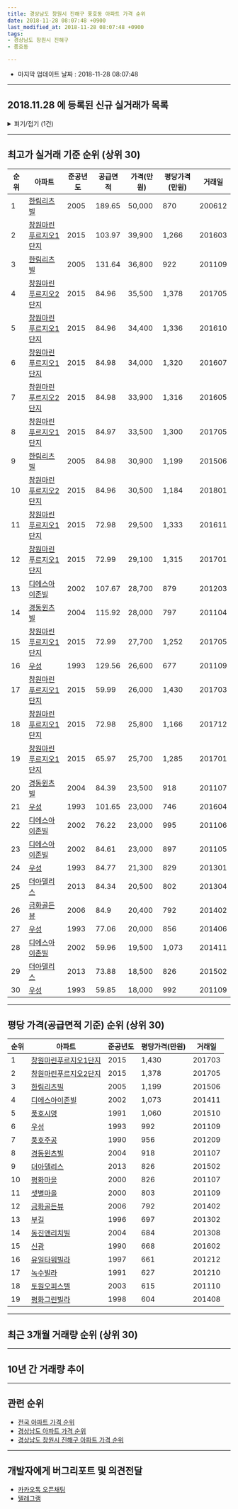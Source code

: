 ```yaml
---
title: 경상남도 창원시 진해구 풍호동 아파트 가격 순위
date: 2018-11-28 08:07:48 +0900
last_modified_at: 2018-11-28 08:07:48 +0900
tags:
- 경상남도 창원시 진해구
- 풍호동

---
```


* 마지막 업데이트 날짜 : 2018-11-28 08:07:48

---

## 2018.11.28 에 등록된 신규 실거래가 목록

<details>
<summary>펴기/접기 (1건)</summary>
<div markdown="1">

|아파트|준공년도|공급면적|가격(만원)|평당가격(만원)|거래일|
|---|---|---|---|---|---|
|[우성](https://search.naver.com/search.naver?query=%EA%B2%BD%EC%83%81%EB%82%A8%EB%8F%84+%EC%B0%BD%EC%9B%90%EC%8B%9C+%EC%A7%84%ED%95%B4%EA%B5%AC+%ED%92%8D%ED%98%B8%EB%8F%99+%EC%9A%B0%EC%84%B1)|1993|59.85|8,300|457|<span style="color:red">201810</span>|


</div>
</details>

---

## 최고가 실거래 기준 순위 (상위 30)


|순위|아파트|준공년도|공급면적|가격(만원)|평당가격(만원)|거래일|
|---|---|---|---|---|---|---|
|1|[한림리츠빌](https://search.naver.com/search.naver?query=%EA%B2%BD%EC%83%81%EB%82%A8%EB%8F%84+%EC%B0%BD%EC%9B%90%EC%8B%9C+%EC%A7%84%ED%95%B4%EA%B5%AC+%ED%92%8D%ED%98%B8%EB%8F%99+%ED%95%9C%EB%A6%BC%EB%A6%AC%EC%B8%A0%EB%B9%8C)|2005|189.65|50,000|870|200612|
|2|[창원마린푸르지오1단지](https://search.naver.com/search.naver?query=%EA%B2%BD%EC%83%81%EB%82%A8%EB%8F%84+%EC%B0%BD%EC%9B%90%EC%8B%9C+%EC%A7%84%ED%95%B4%EA%B5%AC+%ED%92%8D%ED%98%B8%EB%8F%99+%EC%B0%BD%EC%9B%90%EB%A7%88%EB%A6%B0%ED%91%B8%EB%A5%B4%EC%A7%80%EC%98%A41%EB%8B%A8%EC%A7%80)|2015|103.97|39,900|1,266|201603|
|3|[한림리츠빌](https://search.naver.com/search.naver?query=%EA%B2%BD%EC%83%81%EB%82%A8%EB%8F%84+%EC%B0%BD%EC%9B%90%EC%8B%9C+%EC%A7%84%ED%95%B4%EA%B5%AC+%ED%92%8D%ED%98%B8%EB%8F%99+%ED%95%9C%EB%A6%BC%EB%A6%AC%EC%B8%A0%EB%B9%8C)|2005|131.64|36,800|922|201109|
|4|[창원마린푸르지오2단지](https://search.naver.com/search.naver?query=%EA%B2%BD%EC%83%81%EB%82%A8%EB%8F%84+%EC%B0%BD%EC%9B%90%EC%8B%9C+%EC%A7%84%ED%95%B4%EA%B5%AC+%ED%92%8D%ED%98%B8%EB%8F%99+%EC%B0%BD%EC%9B%90%EB%A7%88%EB%A6%B0%ED%91%B8%EB%A5%B4%EC%A7%80%EC%98%A42%EB%8B%A8%EC%A7%80)|2015|84.96|35,500|1,378|201705|
|5|[창원마린푸르지오1단지](https://search.naver.com/search.naver?query=%EA%B2%BD%EC%83%81%EB%82%A8%EB%8F%84+%EC%B0%BD%EC%9B%90%EC%8B%9C+%EC%A7%84%ED%95%B4%EA%B5%AC+%ED%92%8D%ED%98%B8%EB%8F%99+%EC%B0%BD%EC%9B%90%EB%A7%88%EB%A6%B0%ED%91%B8%EB%A5%B4%EC%A7%80%EC%98%A41%EB%8B%A8%EC%A7%80)|2015|84.96|34,400|1,336|201610|
|6|[창원마린푸르지오1단지](https://search.naver.com/search.naver?query=%EA%B2%BD%EC%83%81%EB%82%A8%EB%8F%84+%EC%B0%BD%EC%9B%90%EC%8B%9C+%EC%A7%84%ED%95%B4%EA%B5%AC+%ED%92%8D%ED%98%B8%EB%8F%99+%EC%B0%BD%EC%9B%90%EB%A7%88%EB%A6%B0%ED%91%B8%EB%A5%B4%EC%A7%80%EC%98%A41%EB%8B%A8%EC%A7%80)|2015|84.98|34,000|1,320|201607|
|7|[창원마린푸르지오2단지](https://search.naver.com/search.naver?query=%EA%B2%BD%EC%83%81%EB%82%A8%EB%8F%84+%EC%B0%BD%EC%9B%90%EC%8B%9C+%EC%A7%84%ED%95%B4%EA%B5%AC+%ED%92%8D%ED%98%B8%EB%8F%99+%EC%B0%BD%EC%9B%90%EB%A7%88%EB%A6%B0%ED%91%B8%EB%A5%B4%EC%A7%80%EC%98%A42%EB%8B%A8%EC%A7%80)|2015|84.98|33,900|1,316|201605|
|8|[창원마린푸르지오1단지](https://search.naver.com/search.naver?query=%EA%B2%BD%EC%83%81%EB%82%A8%EB%8F%84+%EC%B0%BD%EC%9B%90%EC%8B%9C+%EC%A7%84%ED%95%B4%EA%B5%AC+%ED%92%8D%ED%98%B8%EB%8F%99+%EC%B0%BD%EC%9B%90%EB%A7%88%EB%A6%B0%ED%91%B8%EB%A5%B4%EC%A7%80%EC%98%A41%EB%8B%A8%EC%A7%80)|2015|84.97|33,500|1,300|201705|
|9|[한림리츠빌](https://search.naver.com/search.naver?query=%EA%B2%BD%EC%83%81%EB%82%A8%EB%8F%84+%EC%B0%BD%EC%9B%90%EC%8B%9C+%EC%A7%84%ED%95%B4%EA%B5%AC+%ED%92%8D%ED%98%B8%EB%8F%99+%ED%95%9C%EB%A6%BC%EB%A6%AC%EC%B8%A0%EB%B9%8C)|2005|84.98|30,900|1,199|201506|
|10|[창원마린푸르지오2단지](https://search.naver.com/search.naver?query=%EA%B2%BD%EC%83%81%EB%82%A8%EB%8F%84+%EC%B0%BD%EC%9B%90%EC%8B%9C+%EC%A7%84%ED%95%B4%EA%B5%AC+%ED%92%8D%ED%98%B8%EB%8F%99+%EC%B0%BD%EC%9B%90%EB%A7%88%EB%A6%B0%ED%91%B8%EB%A5%B4%EC%A7%80%EC%98%A42%EB%8B%A8%EC%A7%80)|2015|84.96|30,500|1,184|201801|
|11|[창원마린푸르지오1단지](https://search.naver.com/search.naver?query=%EA%B2%BD%EC%83%81%EB%82%A8%EB%8F%84+%EC%B0%BD%EC%9B%90%EC%8B%9C+%EC%A7%84%ED%95%B4%EA%B5%AC+%ED%92%8D%ED%98%B8%EB%8F%99+%EC%B0%BD%EC%9B%90%EB%A7%88%EB%A6%B0%ED%91%B8%EB%A5%B4%EC%A7%80%EC%98%A41%EB%8B%A8%EC%A7%80)|2015|72.98|29,500|1,333|201611|
|12|[창원마린푸르지오1단지](https://search.naver.com/search.naver?query=%EA%B2%BD%EC%83%81%EB%82%A8%EB%8F%84+%EC%B0%BD%EC%9B%90%EC%8B%9C+%EC%A7%84%ED%95%B4%EA%B5%AC+%ED%92%8D%ED%98%B8%EB%8F%99+%EC%B0%BD%EC%9B%90%EB%A7%88%EB%A6%B0%ED%91%B8%EB%A5%B4%EC%A7%80%EC%98%A41%EB%8B%A8%EC%A7%80)|2015|72.99|29,100|1,315|201701|
|13|[디에스아이존빌](https://search.naver.com/search.naver?query=%EA%B2%BD%EC%83%81%EB%82%A8%EB%8F%84+%EC%B0%BD%EC%9B%90%EC%8B%9C+%EC%A7%84%ED%95%B4%EA%B5%AC+%ED%92%8D%ED%98%B8%EB%8F%99+%EB%94%94%EC%97%90%EC%8A%A4%EC%95%84%EC%9D%B4%EC%A1%B4%EB%B9%8C)|2002|107.67|28,700|879|201203|
|14|[경동윈츠빌](https://search.naver.com/search.naver?query=%EA%B2%BD%EC%83%81%EB%82%A8%EB%8F%84+%EC%B0%BD%EC%9B%90%EC%8B%9C+%EC%A7%84%ED%95%B4%EA%B5%AC+%ED%92%8D%ED%98%B8%EB%8F%99+%EA%B2%BD%EB%8F%99%EC%9C%88%EC%B8%A0%EB%B9%8C)|2004|115.92|28,000|797|201104|
|15|[창원마린푸르지오1단지](https://search.naver.com/search.naver?query=%EA%B2%BD%EC%83%81%EB%82%A8%EB%8F%84+%EC%B0%BD%EC%9B%90%EC%8B%9C+%EC%A7%84%ED%95%B4%EA%B5%AC+%ED%92%8D%ED%98%B8%EB%8F%99+%EC%B0%BD%EC%9B%90%EB%A7%88%EB%A6%B0%ED%91%B8%EB%A5%B4%EC%A7%80%EC%98%A41%EB%8B%A8%EC%A7%80)|2015|72.99|27,700|1,252|201705|
|16|[우성](https://search.naver.com/search.naver?query=%EA%B2%BD%EC%83%81%EB%82%A8%EB%8F%84+%EC%B0%BD%EC%9B%90%EC%8B%9C+%EC%A7%84%ED%95%B4%EA%B5%AC+%ED%92%8D%ED%98%B8%EB%8F%99+%EC%9A%B0%EC%84%B1)|1993|129.56|26,600|677|201109|
|17|[창원마린푸르지오1단지](https://search.naver.com/search.naver?query=%EA%B2%BD%EC%83%81%EB%82%A8%EB%8F%84+%EC%B0%BD%EC%9B%90%EC%8B%9C+%EC%A7%84%ED%95%B4%EA%B5%AC+%ED%92%8D%ED%98%B8%EB%8F%99+%EC%B0%BD%EC%9B%90%EB%A7%88%EB%A6%B0%ED%91%B8%EB%A5%B4%EC%A7%80%EC%98%A41%EB%8B%A8%EC%A7%80)|2015|59.99|26,000|1,430|201703|
|18|[창원마린푸르지오1단지](https://search.naver.com/search.naver?query=%EA%B2%BD%EC%83%81%EB%82%A8%EB%8F%84+%EC%B0%BD%EC%9B%90%EC%8B%9C+%EC%A7%84%ED%95%B4%EA%B5%AC+%ED%92%8D%ED%98%B8%EB%8F%99+%EC%B0%BD%EC%9B%90%EB%A7%88%EB%A6%B0%ED%91%B8%EB%A5%B4%EC%A7%80%EC%98%A41%EB%8B%A8%EC%A7%80)|2015|72.98|25,800|1,166|201712|
|19|[창원마린푸르지오1단지](https://search.naver.com/search.naver?query=%EA%B2%BD%EC%83%81%EB%82%A8%EB%8F%84+%EC%B0%BD%EC%9B%90%EC%8B%9C+%EC%A7%84%ED%95%B4%EA%B5%AC+%ED%92%8D%ED%98%B8%EB%8F%99+%EC%B0%BD%EC%9B%90%EB%A7%88%EB%A6%B0%ED%91%B8%EB%A5%B4%EC%A7%80%EC%98%A41%EB%8B%A8%EC%A7%80)|2015|65.97|25,700|1,285|201701|
|20|[경동윈츠빌](https://search.naver.com/search.naver?query=%EA%B2%BD%EC%83%81%EB%82%A8%EB%8F%84+%EC%B0%BD%EC%9B%90%EC%8B%9C+%EC%A7%84%ED%95%B4%EA%B5%AC+%ED%92%8D%ED%98%B8%EB%8F%99+%EA%B2%BD%EB%8F%99%EC%9C%88%EC%B8%A0%EB%B9%8C)|2004|84.39|23,500|918|201107|
|21|[우성](https://search.naver.com/search.naver?query=%EA%B2%BD%EC%83%81%EB%82%A8%EB%8F%84+%EC%B0%BD%EC%9B%90%EC%8B%9C+%EC%A7%84%ED%95%B4%EA%B5%AC+%ED%92%8D%ED%98%B8%EB%8F%99+%EC%9A%B0%EC%84%B1)|1993|101.65|23,000|746|201604|
|22|[디에스아이존빌](https://search.naver.com/search.naver?query=%EA%B2%BD%EC%83%81%EB%82%A8%EB%8F%84+%EC%B0%BD%EC%9B%90%EC%8B%9C+%EC%A7%84%ED%95%B4%EA%B5%AC+%ED%92%8D%ED%98%B8%EB%8F%99+%EB%94%94%EC%97%90%EC%8A%A4%EC%95%84%EC%9D%B4%EC%A1%B4%EB%B9%8C)|2002|76.22|23,000|995|201106|
|23|[디에스아이존빌](https://search.naver.com/search.naver?query=%EA%B2%BD%EC%83%81%EB%82%A8%EB%8F%84+%EC%B0%BD%EC%9B%90%EC%8B%9C+%EC%A7%84%ED%95%B4%EA%B5%AC+%ED%92%8D%ED%98%B8%EB%8F%99+%EB%94%94%EC%97%90%EC%8A%A4%EC%95%84%EC%9D%B4%EC%A1%B4%EB%B9%8C)|2002|84.61|23,000|897|201105|
|24|[우성](https://search.naver.com/search.naver?query=%EA%B2%BD%EC%83%81%EB%82%A8%EB%8F%84+%EC%B0%BD%EC%9B%90%EC%8B%9C+%EC%A7%84%ED%95%B4%EA%B5%AC+%ED%92%8D%ED%98%B8%EB%8F%99+%EC%9A%B0%EC%84%B1)|1993|84.77|21,300|829|201301|
|25|[더아델리스](https://search.naver.com/search.naver?query=%EA%B2%BD%EC%83%81%EB%82%A8%EB%8F%84+%EC%B0%BD%EC%9B%90%EC%8B%9C+%EC%A7%84%ED%95%B4%EA%B5%AC+%ED%92%8D%ED%98%B8%EB%8F%99+%EB%8D%94%EC%95%84%EB%8D%B8%EB%A6%AC%EC%8A%A4)|2013|84.34|20,500|802|201304|
|26|[금화골든뷰](https://search.naver.com/search.naver?query=%EA%B2%BD%EC%83%81%EB%82%A8%EB%8F%84+%EC%B0%BD%EC%9B%90%EC%8B%9C+%EC%A7%84%ED%95%B4%EA%B5%AC+%ED%92%8D%ED%98%B8%EB%8F%99+%EA%B8%88%ED%99%94%EA%B3%A8%EB%93%A0%EB%B7%B0)|2006|84.9|20,400|792|201402|
|27|[우성](https://search.naver.com/search.naver?query=%EA%B2%BD%EC%83%81%EB%82%A8%EB%8F%84+%EC%B0%BD%EC%9B%90%EC%8B%9C+%EC%A7%84%ED%95%B4%EA%B5%AC+%ED%92%8D%ED%98%B8%EB%8F%99+%EC%9A%B0%EC%84%B1)|1993|77.06|20,000|856|201406|
|28|[디에스아이존빌](https://search.naver.com/search.naver?query=%EA%B2%BD%EC%83%81%EB%82%A8%EB%8F%84+%EC%B0%BD%EC%9B%90%EC%8B%9C+%EC%A7%84%ED%95%B4%EA%B5%AC+%ED%92%8D%ED%98%B8%EB%8F%99+%EB%94%94%EC%97%90%EC%8A%A4%EC%95%84%EC%9D%B4%EC%A1%B4%EB%B9%8C)|2002|59.96|19,500|1,073|201411|
|29|[더아델리스](https://search.naver.com/search.naver?query=%EA%B2%BD%EC%83%81%EB%82%A8%EB%8F%84+%EC%B0%BD%EC%9B%90%EC%8B%9C+%EC%A7%84%ED%95%B4%EA%B5%AC+%ED%92%8D%ED%98%B8%EB%8F%99+%EB%8D%94%EC%95%84%EB%8D%B8%EB%A6%AC%EC%8A%A4)|2013|73.88|18,500|826|201502|
|30|[우성](https://search.naver.com/search.naver?query=%EA%B2%BD%EC%83%81%EB%82%A8%EB%8F%84+%EC%B0%BD%EC%9B%90%EC%8B%9C+%EC%A7%84%ED%95%B4%EA%B5%AC+%ED%92%8D%ED%98%B8%EB%8F%99+%EC%9A%B0%EC%84%B1)|1993|59.85|18,000|992|201109|


---

## 평당 가격(공급면적 기준) 순위 (상위 30)


|순위|아파트|준공년도|평당가격(만원)|거래일|
|---|---|---|---|---|
|1|[창원마린푸르지오1단지](https://search.naver.com/search.naver?query=%EA%B2%BD%EC%83%81%EB%82%A8%EB%8F%84+%EC%B0%BD%EC%9B%90%EC%8B%9C+%EC%A7%84%ED%95%B4%EA%B5%AC+%ED%92%8D%ED%98%B8%EB%8F%99+%EC%B0%BD%EC%9B%90%EB%A7%88%EB%A6%B0%ED%91%B8%EB%A5%B4%EC%A7%80%EC%98%A41%EB%8B%A8%EC%A7%80)|2015|1,430|201703|
|2|[창원마린푸르지오2단지](https://search.naver.com/search.naver?query=%EA%B2%BD%EC%83%81%EB%82%A8%EB%8F%84+%EC%B0%BD%EC%9B%90%EC%8B%9C+%EC%A7%84%ED%95%B4%EA%B5%AC+%ED%92%8D%ED%98%B8%EB%8F%99+%EC%B0%BD%EC%9B%90%EB%A7%88%EB%A6%B0%ED%91%B8%EB%A5%B4%EC%A7%80%EC%98%A42%EB%8B%A8%EC%A7%80)|2015|1,378|201705|
|3|[한림리츠빌](https://search.naver.com/search.naver?query=%EA%B2%BD%EC%83%81%EB%82%A8%EB%8F%84+%EC%B0%BD%EC%9B%90%EC%8B%9C+%EC%A7%84%ED%95%B4%EA%B5%AC+%ED%92%8D%ED%98%B8%EB%8F%99+%ED%95%9C%EB%A6%BC%EB%A6%AC%EC%B8%A0%EB%B9%8C)|2005|1,199|201506|
|4|[디에스아이존빌](https://search.naver.com/search.naver?query=%EA%B2%BD%EC%83%81%EB%82%A8%EB%8F%84+%EC%B0%BD%EC%9B%90%EC%8B%9C+%EC%A7%84%ED%95%B4%EA%B5%AC+%ED%92%8D%ED%98%B8%EB%8F%99+%EB%94%94%EC%97%90%EC%8A%A4%EC%95%84%EC%9D%B4%EC%A1%B4%EB%B9%8C)|2002|1,073|201411|
|5|[풍호시영](https://search.naver.com/search.naver?query=%EA%B2%BD%EC%83%81%EB%82%A8%EB%8F%84+%EC%B0%BD%EC%9B%90%EC%8B%9C+%EC%A7%84%ED%95%B4%EA%B5%AC+%ED%92%8D%ED%98%B8%EB%8F%99+%ED%92%8D%ED%98%B8%EC%8B%9C%EC%98%81)|1991|1,060|201510|
|6|[우성](https://search.naver.com/search.naver?query=%EA%B2%BD%EC%83%81%EB%82%A8%EB%8F%84+%EC%B0%BD%EC%9B%90%EC%8B%9C+%EC%A7%84%ED%95%B4%EA%B5%AC+%ED%92%8D%ED%98%B8%EB%8F%99+%EC%9A%B0%EC%84%B1)|1993|992|201109|
|7|[풍호주공](https://search.naver.com/search.naver?query=%EA%B2%BD%EC%83%81%EB%82%A8%EB%8F%84+%EC%B0%BD%EC%9B%90%EC%8B%9C+%EC%A7%84%ED%95%B4%EA%B5%AC+%ED%92%8D%ED%98%B8%EB%8F%99+%ED%92%8D%ED%98%B8%EC%A3%BC%EA%B3%B5)|1990|956|201209|
|8|[경동윈츠빌](https://search.naver.com/search.naver?query=%EA%B2%BD%EC%83%81%EB%82%A8%EB%8F%84+%EC%B0%BD%EC%9B%90%EC%8B%9C+%EC%A7%84%ED%95%B4%EA%B5%AC+%ED%92%8D%ED%98%B8%EB%8F%99+%EA%B2%BD%EB%8F%99%EC%9C%88%EC%B8%A0%EB%B9%8C)|2004|918|201107|
|9|[더아델리스](https://search.naver.com/search.naver?query=%EA%B2%BD%EC%83%81%EB%82%A8%EB%8F%84+%EC%B0%BD%EC%9B%90%EC%8B%9C+%EC%A7%84%ED%95%B4%EA%B5%AC+%ED%92%8D%ED%98%B8%EB%8F%99+%EB%8D%94%EC%95%84%EB%8D%B8%EB%A6%AC%EC%8A%A4)|2013|826|201502|
|10|[평화마을](https://search.naver.com/search.naver?query=%EA%B2%BD%EC%83%81%EB%82%A8%EB%8F%84+%EC%B0%BD%EC%9B%90%EC%8B%9C+%EC%A7%84%ED%95%B4%EA%B5%AC+%ED%92%8D%ED%98%B8%EB%8F%99+%ED%8F%89%ED%99%94%EB%A7%88%EC%9D%84)|2000|826|201107|
|11|[샛별마을](https://search.naver.com/search.naver?query=%EA%B2%BD%EC%83%81%EB%82%A8%EB%8F%84+%EC%B0%BD%EC%9B%90%EC%8B%9C+%EC%A7%84%ED%95%B4%EA%B5%AC+%ED%92%8D%ED%98%B8%EB%8F%99+%EC%83%9B%EB%B3%84%EB%A7%88%EC%9D%84)|2000|803|201109|
|12|[금화골든뷰](https://search.naver.com/search.naver?query=%EA%B2%BD%EC%83%81%EB%82%A8%EB%8F%84+%EC%B0%BD%EC%9B%90%EC%8B%9C+%EC%A7%84%ED%95%B4%EA%B5%AC+%ED%92%8D%ED%98%B8%EB%8F%99+%EA%B8%88%ED%99%94%EA%B3%A8%EB%93%A0%EB%B7%B0)|2006|792|201402|
|13|[부길](https://search.naver.com/search.naver?query=%EA%B2%BD%EC%83%81%EB%82%A8%EB%8F%84+%EC%B0%BD%EC%9B%90%EC%8B%9C+%EC%A7%84%ED%95%B4%EA%B5%AC+%ED%92%8D%ED%98%B8%EB%8F%99+%EB%B6%80%EA%B8%B8)|1996|697|201302|
|14|[동진앤리치빌](https://search.naver.com/search.naver?query=%EA%B2%BD%EC%83%81%EB%82%A8%EB%8F%84+%EC%B0%BD%EC%9B%90%EC%8B%9C+%EC%A7%84%ED%95%B4%EA%B5%AC+%ED%92%8D%ED%98%B8%EB%8F%99+%EB%8F%99%EC%A7%84%EC%95%A4%EB%A6%AC%EC%B9%98%EB%B9%8C)|2004|684|201308|
|15|[신광](https://search.naver.com/search.naver?query=%EA%B2%BD%EC%83%81%EB%82%A8%EB%8F%84+%EC%B0%BD%EC%9B%90%EC%8B%9C+%EC%A7%84%ED%95%B4%EA%B5%AC+%ED%92%8D%ED%98%B8%EB%8F%99+%EC%8B%A0%EA%B4%91)|1990|668|201602|
|16|[유일타워빌라](https://search.naver.com/search.naver?query=%EA%B2%BD%EC%83%81%EB%82%A8%EB%8F%84+%EC%B0%BD%EC%9B%90%EC%8B%9C+%EC%A7%84%ED%95%B4%EA%B5%AC+%ED%92%8D%ED%98%B8%EB%8F%99+%EC%9C%A0%EC%9D%BC%ED%83%80%EC%9B%8C%EB%B9%8C%EB%9D%BC)|1997|661|201212|
|17|[녹수빌라](https://search.naver.com/search.naver?query=%EA%B2%BD%EC%83%81%EB%82%A8%EB%8F%84+%EC%B0%BD%EC%9B%90%EC%8B%9C+%EC%A7%84%ED%95%B4%EA%B5%AC+%ED%92%8D%ED%98%B8%EB%8F%99+%EB%85%B9%EC%88%98%EB%B9%8C%EB%9D%BC)|1991|627|201210|
|18|[토원오피스텔](https://search.naver.com/search.naver?query=%EA%B2%BD%EC%83%81%EB%82%A8%EB%8F%84+%EC%B0%BD%EC%9B%90%EC%8B%9C+%EC%A7%84%ED%95%B4%EA%B5%AC+%ED%92%8D%ED%98%B8%EB%8F%99+%ED%86%A0%EC%9B%90%EC%98%A4%ED%94%BC%EC%8A%A4%ED%85%94)|2003|615|201110|
|19|[평화그린빌라](https://search.naver.com/search.naver?query=%EA%B2%BD%EC%83%81%EB%82%A8%EB%8F%84+%EC%B0%BD%EC%9B%90%EC%8B%9C+%EC%A7%84%ED%95%B4%EA%B5%AC+%ED%92%8D%ED%98%B8%EB%8F%99+%ED%8F%89%ED%99%94%EA%B7%B8%EB%A6%B0%EB%B9%8C%EB%9D%BC)|1998|604|201408|


---

## 최근 3개월 거래량 순위 (상위 30)


<div style="width:100%;">
    <canvas id="deal_count_ranking" height="250"></canvas>
</div>


<script>
new Chart(document.getElementById("deal_count_ranking"), {
    type: 'horizontalBar',
    data: {
        labels: ['창원마린푸르지오1단지', '우성', '한림리츠빌', '풍호주공', '평화마을', '디에스아이존빌', '창원마린푸르지오2단지', '풍호시영'],
        datasets: [{
            label: '실거래 수',
            data: [30, 22, 4, 4, 3, 3, 2, 1],
            borderColor: "rgba(255, 0, 128, 1)",
            backgroundColor: "rgba(255, 0, 128, 0.5)",
            fill: false,
        }]
    },
    options: {
        responsive: true,
        title: {
            display: true,
            text: '최근 3개월 거래량 순위'
        },
        tooltips: {
            mode: 'index',
            intersect: false,
            callbacks: {
                title: function(tooltipItems, data) {
                    return "실거래 수:";
                },
                label: function(tooltipItem, data) {
                    return data.labels[tooltipItem.index] + ": " + tooltipItem.xLabel;
                }
            }
        },
        hover: {
            mode: 'nearest',
            intersect: true
        },
        scales: {
            xAxes: [{
                display: true,
                scaleLabel: {
                    display: true,
                    labelString: '실거래 수'
                },
                ticks: {
                    suggestedMin: 0,
                }
            }],
            yAxes: [{
                display: true,
                ticks: {
                    autoSkip: false,
                    callback: function(value, index, values) {
                        if (value.length > 15)
                            return value.substr(0, 13) + "...";
                        else
                            return value;
                    }
                },
                scaleLabel: {
                    display: false,
                }
            }]
        }
    }
});

</script>


---

## 10년 간 거래량 추이


<div style="width:100%;">
    <canvas id="deal_progress" height="250"></canvas>
</div>

<script>
new Chart(document.getElementById("deal_progress"), {
    type: 'line',
    data: {
        labels: ['200811','200812','200901','200902','200903','200904','200905','200906','200907','200908','200909','200910','200911','200912','201001','201002','201003','201004','201005','201006','201007','201008','201009','201010','201011','201012','201101','201102','201103','201104','201105','201106','201107','201108','201109','201110','201111','201112','201201','201202','201203','201204','201205','201206','201207','201208','201209','201210','201211','201212','201301','201302','201303','201304','201305','201306','201307','201308','201309','201310','201311','201312','201401','201402','201403','201404','201405','201406','201407','201408','201409','201410','201411','201412','201501','201502','201503','201504','201505','201506','201507','201508','201509','201510','201511','201512','201601','201602','201603','201604','201605','201606','201607','201608','201609','201610','201611','201612','201701','201702','201703','201704','201705','201706','201707','201708','201709','201710','201711','201712','201801','201802','201803','201804','201805','201806','201807','201808','201809','201810','201811'],
        datasets: [{
            label: '실거래 수',
            pointRadius: 1,
            data: [16, 18, 16, 15, 42, 20, 22, 28, 24, 38, 35, 46, 26, 38, 56, 47, 55, 48, 37, 28, 39, 29, 31, 47, 51, 41, 54, 58, 61, 49, 44, 38, 35, 27, 43, 19, 18, 10, 7, 19, 24, 10, 14, 15, 12, 5, 17, 14, 13, 27, 32, 41, 41, 39, 29, 40, 19, 17, 18, 32, 25, 24, 23, 24, 40, 37, 39, 33, 21, 51, 45, 50, 27, 32, 26, 48, 56, 33, 30, 25, 28, 24, 17, 36, 27, 21, 18, 16, 26, 23, 17, 18, 14, 17, 15, 18, 16, 18, 20, 20, 22, 18, 19, 18, 13, 12, 22, 27, 12, 25, 14, 15, 18, 18, 20, 12, 14, 21, 16, 41, 12],
            borderColor: "rgba(255, 201, 14, 1)",
            backgroundColor: "rgba(255, 201, 14, 0.5)",
            fill: true,
        }]
    },
    options: {
        responsive: true,
        title: {
            display: true,
            text: '10년간 거래량 추이'
        },
        tooltips: {
            mode: 'index',
            intersect: false,
        },
        hover: {
            mode: 'nearest',
            intersect: true
        },
        scales: {
            xAxes: [{
                display: true,
                scaleLabel: {
                    display: true,
                    labelString: '년/월'
                }
            }],
            yAxes: [{
                display: true,
                ticks: {
                    suggestedMin: 0,
                },
                scaleLabel: {
                    display: true,
                    labelString: '실거래 수'
                }
            }]
        }
    }
});

</script>


---

## 관련 순위

- [전국 아파트 가격 순위](https://inasie.github.io/apt-ranking/전국)
- [경상남도 아파트 가격 순위](https://inasie.github.io/apt-ranking/경상남도)
- [경상남도 창원시 진해구 아파트 가격 순위](https://inasie.github.io/apt-ranking/경상남도-창원시-진해구)


---

## 개발자에게 버그리포트 및 의견전달

- [카카오톡 오픈채팅](https://open.kakao.com/o/gLJUAP4)
- [텔레그램](https://t.me/inasie)

